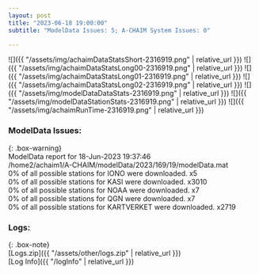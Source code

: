```yaml
---
layout: post
title: "2023-06-18 19:00:00"
subtitle: "ModelData Issues: 5; A-CHAIM System Issues: 0"

---
```


![]({{ "/assets/img/achaimDataStatsShort-2316919.png" | relative_url }})
![]({{ "/assets/img/achaimDataStatsLong00-2316919.png" | relative_url }})
![]({{ "/assets/img/achaimDataStatsLong01-2316919.png" | relative_url }})
![]({{ "/assets/img/achaimDataStatsLong02-2316919.png" | relative_url }})
![]({{ "/assets/img/modelDataDataStats-2316919.png" | relative_url }})
![]({{ "/assets/img/modelDataStationStats-2316919.png" | relative_url }})
![]({{ "/assets/img/achaimRunTime-2316919.png" | relative_url }})


### ModelData Issues:  
  
{: .box-warning}  
 ModelData report for 18-Jun-2023 19:37:46   
 /home2/achaim1/A-CHAIM/modelData/2023/169/19/modelData.mat   
 0% of all possible stations for IONO were downloaded. x5   
 0% of all possible stations for KASI were downloaded. x3010   
 0% of all possible stations for NOAA were downloaded. x7   
 0% of all possible stations for QGN were downloaded. x7   
 0% of all possible stations for KARTVERKET were downloaded. x2719   
  


### Logs:  
  
{: .box-note}  
[Logs.zip]({{ "/assets/other/logs.zip" | relative_url }})  
[Log Info]({{ "/logInfo" | relative_url }})  
